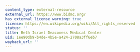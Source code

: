```yaml
---
content_type: external-resource
external_url: https://www.bidmc.org/
has_external_license_warning: true
license: https://en.wikipedia.org/wiki/All_rights_reserved
status: ''
title: Beth Israel Deaconess Medical Center
uid: 1ee90db9-b4de-4b5e-a424-2708a3ff6eb7
wayback_url: ''
---
```

